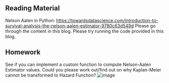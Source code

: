 ## Reading Material
Nelson Aalen in Python: https://towardsdatascience.com/introduction-to-survival-analysis-the-nelson-aalen-estimator-9780c63d549d
Please go through the content in this blog.
Please try running the code provided in this blog.

## Homework
See if you can implement a custom function to compute Nelson-Aalen Estimator values.
Could you please work out/find out on why Kaplan-Meier cannot be transformed to Hazard Function?
![image](https://user-images.githubusercontent.com/70502261/201664949-45130868-9c4e-4741-9d60-6d42a17d00ce.png)
